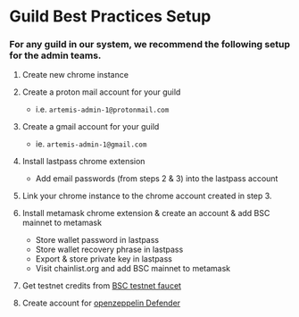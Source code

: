 # Guild Best Practices Setup

### For any guild in our system, we recommend the following setup for the admin teams.

1. Create new chrome instance

2. Create a proton mail account for your guild

   - i.e. `artemis-admin-1@protonmail.com`

3. Create a gmail account for your guild

   - ie. `artemis-admin-1@gmail.com`

4. Install lastpass chrome extension

   - Add email passwords (from steps 2 & 3) into the lastpass account

5. Link your chrome instance to the chrome account created in step 3.

6. Install metamask chrome extension & create an account & add BSC mainnet to metamask

   - Store wallet password in lastpass
   - Store wallet recovery phrase in lastpass
   - Export & store private key in lastpass
   - Visit chainlist.org and add BSC mainnet to metamask

7. Get testnet credits from [BSC testnet faucet](https://testnet.binance.org/faucet-smart)

8. Create account for [openzeppelin Defender](https://Defender.openzeppelin.com/)
